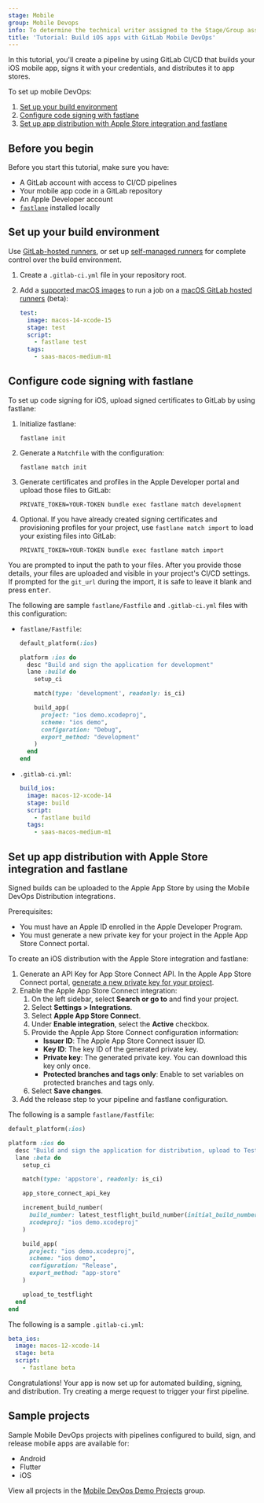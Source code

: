 ```yaml
---
stage: Mobile
group: Mobile Devops
info: To determine the technical writer assigned to the Stage/Group associated with this page, see https://handbook.gitlab.com/handbook/product/ux/technical-writing/#assignments
title: 'Tutorial: Build iOS apps with GitLab Mobile DevOps'
---
```


In this tutorial, you'll create a pipeline by using GitLab CI/CD that builds your iOS mobile app,
signs it with your credentials, and distributes it to app stores.

To set up mobile DevOps:

1. [Set up your build environment](#set-up-your-build-environment)
1. [Configure code signing with fastlane](#configure-code-signing-with-fastlane)
1. [Set up app distribution with Apple Store integration and fastlane](#set-up-app-distribution-with-apple-store-integration-and-fastlane)

## Before you begin

Before you start this tutorial, make sure you have:

- A GitLab account with access to CI/CD pipelines
- Your mobile app code in a GitLab repository
- An Apple Developer account
- [`fastlane`](https://fastlane.tools) installed locally

## Set up your build environment

Use [GitLab-hosted runners](../runners/_index.md),
or set up [self-managed runners](https://docs.gitlab.com/runner/#use-self-managed-runners)
for complete control over the build environment.

1. Create a `.gitlab-ci.yml` file in your repository root.
1. Add a [supported macOS images](../runners/hosted_runners/macos.md#supported-macos-images) to run a job on a [macOS GitLab hosted runners](../runners/hosted_runners/macos.md) (beta):

   ```yaml
   test:
     image: macos-14-xcode-15
     stage: test
     script:
       - fastlane test
     tags:
       - saas-macos-medium-m1
   ```

## Configure code signing with fastlane

To set up code signing for iOS, upload signed certificates to GitLab by using fastlane:

1. Initialize fastlane:

   ```shell
   fastlane init
   ```

1. Generate a `Matchfile` with the configuration:

   ```shell
   fastlane match init
   ```

1. Generate certificates and profiles in the Apple Developer portal and upload those files to GitLab:

   ```shell
   PRIVATE_TOKEN=YOUR-TOKEN bundle exec fastlane match development
   ```

1. Optional. If you have already created signing certificates and provisioning profiles for your project, use `fastlane match import` to load your existing files into GitLab:

   ```shell
   PRIVATE_TOKEN=YOUR-TOKEN bundle exec fastlane match import
   ```

You are prompted to input the path to your files. After you provide those details, your files are uploaded and visible in your project's CI/CD settings.
If prompted for the `git_url` during the import, it is safe to leave it blank and press <kbd>enter</kbd>.

The following are sample `fastlane/Fastfile` and `.gitlab-ci.yml` files with this configuration:

- `fastlane/Fastfile`:

  ```ruby
  default_platform(:ios)

  platform :ios do
    desc "Build and sign the application for development"
    lane :build do
      setup_ci

      match(type: 'development', readonly: is_ci)

      build_app(
        project: "ios demo.xcodeproj",
        scheme: "ios demo",
        configuration: "Debug",
        export_method: "development"
      )
    end
  end
  ```

- `.gitlab-ci.yml`:

  ```yaml
  build_ios:
    image: macos-12-xcode-14
    stage: build
    script:
      - fastlane build
    tags:
      - saas-macos-medium-m1
  ```

## Set up app distribution with Apple Store integration and fastlane

Signed builds can be uploaded to the Apple App Store by using the Mobile DevOps Distribution integrations.

Prerequisites:

- You must have an Apple ID enrolled in the Apple Developer Program.
- You must generate a new private key for your project in the Apple App Store Connect portal.

To create an iOS distribution with the Apple Store integration and fastlane:

1. Generate an API Key for App Store Connect API. In the Apple App Store Connect portal, [generate a new private key for your project](https://developer.apple.com/documentation/appstoreconnectapi/creating_api_keys_for_app_store_connect_api).
1. Enable the Apple App Store Connect integration:
   1. On the left sidebar, select **Search or go to** and find your project.
   1. Select **Settings > Integrations**.
   1. Select **Apple App Store Connect**.
   1. Under **Enable integration**, select the **Active** checkbox.
   1. Provide the Apple App Store Connect configuration information:
      - **Issuer ID**: The Apple App Store Connect issuer ID.
      - **Key ID**: The key ID of the generated private key.
      - **Private key**: The generated private key. You can download this key only once.
      - **Protected branches and tags only**: Enable to set variables on protected branches and tags only.
   1. Select **Save changes**.
1. Add the release step to your pipeline and fastlane configuration.

The following is a sample `fastlane/Fastfile`:

```ruby
default_platform(:ios)

platform :ios do
  desc "Build and sign the application for distribution, upload to TestFlight"
  lane :beta do
    setup_ci

    match(type: 'appstore', readonly: is_ci)

    app_store_connect_api_key

    increment_build_number(
      build_number: latest_testflight_build_number(initial_build_number: 1) + 1,
      xcodeproj: "ios demo.xcodeproj"
    )

    build_app(
      project: "ios demo.xcodeproj",
      scheme: "ios demo",
      configuration: "Release",
      export_method: "app-store"
    )

    upload_to_testflight
  end
end
```

The following is a sample `.gitlab-ci.yml`:

```yaml
beta_ios:
  image: macos-12-xcode-14
  stage: beta
  script:
    - fastlane beta
```

Congratulations! Your app is now set up for automated building, signing, and distribution. Try creating
a merge request to trigger your first pipeline.

## Sample projects

Sample Mobile DevOps projects with pipelines configured to build, sign, and release mobile apps are available for:

- Android
- Flutter
- iOS

View all projects in the [Mobile DevOps Demo Projects](https://gitlab.com/gitlab-org/incubation-engineering/mobile-devops/demo-projects/) group.
